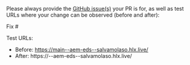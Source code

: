 Please always provide the [GitHub issue(s)](../issues) your PR is for, as well as test URLs where your change can be observed (before and after):

Fix #<gh-issue-id>

Test URLs:
- Before: https://main--aem-eds--salvamolaso.hlx.live/
- After: https://<branch>--aem-eds--salvamolaso.hlx.live/
